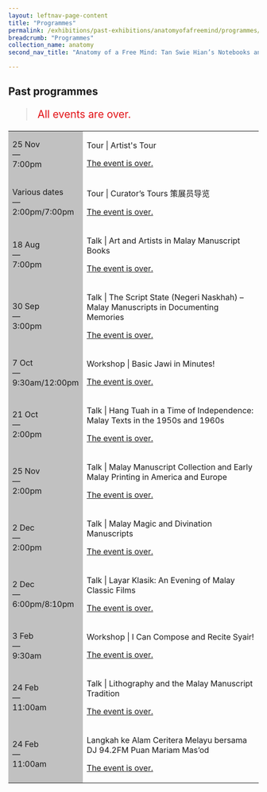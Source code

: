 ```yaml
---
layout: leftnav-page-content
title: "Programmes"
permalink: /exhibitions/past-exhibitions/anatomyofafreemind/programmes/
breadcrumb: "Programmes"
collection_name: anatomy
second_nav_title: "Anatomy of a Free Mind: Tan Swie Hian’s Notebooks and Creations"

---
```


<!-- 

Colours
Upcoming: default colour
Past: #c1c1c1

-->

<section class="sgds-section__progs">

<div class="sgds-container__description">
    <div class="row">
        <div class="col is-10-mobile">

<h2>Past programmes</h2>

<blockquote style="color: #E21216; font-size: 150%;">All events are over.</blockquote>

<table class="table table-v">
    <tr>
        <td style="background-color: #c1c1c1;">25 Nov<br>
            &mdash;<br>
            7:00pm</td>
        <td>
            <p>Tour &#124; Artist's Tour</p>
            <p><a href="/programmes/anatomyofafreemind/artist-tour/">The event is over.</a></p>
        </td>
    </tr>    
    <tr>
        <td style="background-color: #c1c1c1;">Various dates<br>
            &mdash;<br>
            2:00pm/7:00pm</td>
        <td>
            <p>Tour &#124; Curator’s Tours 策展员导览</p>
            <p><a href="/programmes/anatomyofafreemind/curator-tours/">The event is over.</a></p>
        </td>
    </tr>    
    <tr>
        <td style="background-color: #c1c1c1;">18 Aug<br>
            &mdash;<br>
            7:00pm</td>
        <td>
            <p>Talk &#124; Art and Artists in Malay Manuscript Books</p>
            <p><a href="/programmes/talesofthemalayworld/20170818-talk/">The event is over.</a></p>
        </td>
    </tr>     
    <tr>
        <td style="background-color: #c1c1c1;">30 Sep<br>
            &mdash;<br>
            3:00pm</td>
        <td>
            <p>Talk &#124; The Script State (Negeri Naskhah) – Malay Manuscripts in Documenting Memories</p>
            <p><a href="/programmes/talesofthemalayworld/20170930-talk/">The event is over.</a></p>
        </td>
    </tr>     
    <tr>
        <td style="background-color: #c1c1c1;">7 Oct<br>
            &mdash;<br>
            9:30am/12:00pm</td>
        <td>
            <p>Workshop &#124; Basic Jawi in Minutes!</p>
            <p><a href="/programmes/talesofthemalayworld/20171007-workshop/">The event is over.</a></p>
        </td>
    </tr>      
    <tr>
        <td style="background-color: #c1c1c1;">21 Oct<br>
            &mdash;<br>
            2:00pm</td>
        <td>
            <p>Talk &#124; Hang Tuah in a Time of Independence: Malay Texts in the 1950s and 1960s</p>
            <p><a href="/programmes/talesofthemalayworld/20171021-talk/">The event is over.</a></p>
        </td>
    </tr>     
    <tr>
        <td style="background-color: #c1c1c1;">25 Nov<br>
            &mdash;<br>
            2:00pm</td>
        <td>
            <p>Talk &#124; Malay Manuscript Collection and Early Malay Printing in America and Europe</p>
            <p><a href="/programmes/talesofthemalayworld/20171125-talk/">The event is over.</a></p>
        </td>
    </tr>     
    <tr>
        <td style="background-color: #c1c1c1;">2 Dec<br>
            &mdash;<br>
            2:00pm</td>
        <td>
            <p>Talk &#124; Malay Magic and Divination Manuscripts</p>
            <p><a href="/programmes/talesofthemalayworld/20171202-talk/">The event is over.</a></p>
        </td>
    </tr>     
    <tr>
        <td style="background-color: #c1c1c1;">2 Dec<br>
            &mdash;<br>
            6:00pm/8:10pm</td>
        <td>
            <p>Talk &#124; Layar Klasik: An Evening of Malay Classic Films</p>
            <p><a href="/programmes/talesofthemalayworld/20171202-screening/">The event is over.</a></p>
        </td>
    </tr>      
    <tr>
        <td style="background-color: #c1c1c1;">3 Feb<br>
            &mdash;<br>
            9:30am</td>
        <td>
            <p>Workshop &#124; I Can Compose and Recite Syair!</p>
            <p><a href="/programmes/talesofthemalayworld/20180203-workshop/">The event is over.</a></p>
        </td>
    </tr>     
    <tr>
        <td style="background-color: #c1c1c1;">24 Feb<br>
            &mdash;<br>
            11:00am</td>
        <td>
            <p>Talk &#124; Lithography and the Malay Manuscript Tradition</p>
            <p><a href="/programmes/talesofthemalayworld/20180224-talk/">The event is over.</a></p>
        </td>
    </tr>     
    <tr>
        <td style="background-color: #c1c1c1;">24 Feb<br>
            &mdash;<br>
            11:00am</td>
        <td>
            <p>Langkah ke Alam Ceritera Melayu bersama DJ 94.2FM Puan Mariam Mas’od</p>
            <p><a href="/programmes/talesofthemalayworld/20180224-radio/">The event is over.</a></p>
        </td>
    </tr>     
</table>
        </div>
    </div>
</div>
</section>